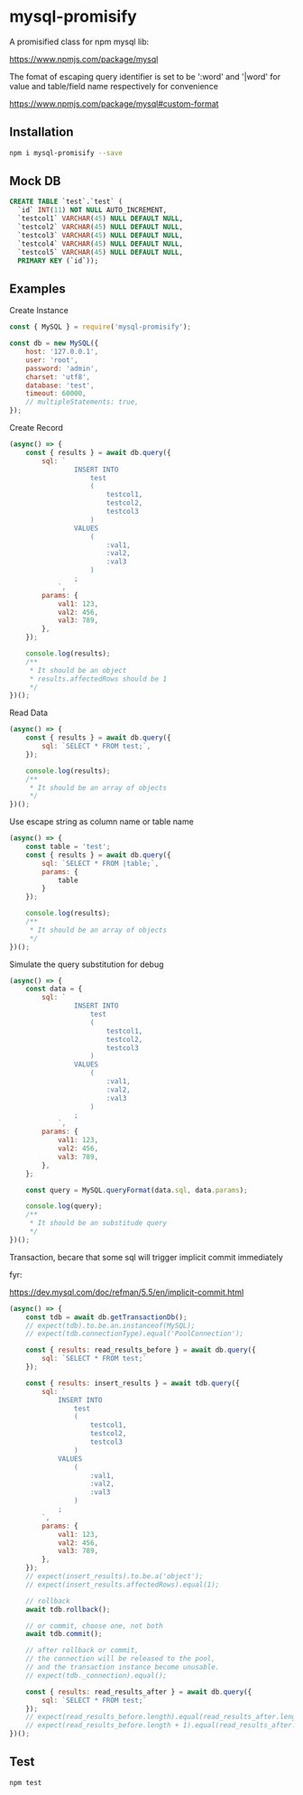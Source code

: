 # mysql-promisify

A promisified class for npm mysql lib:

https://www.npmjs.com/package/mysql

The fomat of escaping query identifier is set to be ':word' and '|word' for value and table/field name respectively for convenience

https://www.npmjs.com/package/mysql#custom-format

## Installation
```bash
npm i mysql-promisify --save
```

## Mock DB
```sql
CREATE TABLE `test`.`test` (
  `id` INT(11) NOT NULL AUTO_INCREMENT,
  `testcol1` VARCHAR(45) NULL DEFAULT NULL,
  `testcol2` VARCHAR(45) NULL DEFAULT NULL,
  `testcol3` VARCHAR(45) NULL DEFAULT NULL,
  `testcol4` VARCHAR(45) NULL DEFAULT NULL,
  `testcol5` VARCHAR(45) NULL DEFAULT NULL,
  PRIMARY KEY (`id`));
```

## Examples
Create Instance
```javascript
const { MySQL } = require('mysql-promisify');

const db = new MySQL({
    host: '127.0.0.1',
    user: 'root',
    password: 'admin',
    charset: 'utf8',
    database: 'test',
    timeout: 60000,
    // multipleStatements: true,
});
```

Create Record
```javascript
(async() => {
    const { results } = await db.query({
        sql: `
                INSERT INTO
                    test
                    (
                        testcol1, 
                        testcol2, 
                        testcol3
                    )
                VALUES
                    (
                        :val1,
                        :val2,
                        :val3
                    )
                ;
            `,
        params: {
            val1: 123,
            val2: 456,
            val3: 789,
        },
    });

    console.log(results);
    /**
     * It should be an object
     * results.affectedRows should be 1
     */
})();
```

Read Data
```javascript
(async() => {
    const { results } = await db.query({
        sql: `SELECT * FROM test;`,
    });

    console.log(results);
    /**
     * It should be an array of objects
     */
})();
```

Use escape string as column name or table name
```javascript
(async() => {
    const table = 'test';
    const { results } = await db.query({
        sql: `SELECT * FROM |table;`,
        params: {
            table
        }
    });

    console.log(results);
    /**
     * It should be an array of objects
     */
})();
```

Simulate the query substitution for debug
```javascript
(async() => {
    const data = {
        sql: `
                INSERT INTO
                    test
                    (
                        testcol1, 
                        testcol2, 
                        testcol3
                    )
                VALUES
                    (
                        :val1,
                        :val2,
                        :val3
                    )
                ;
            `,
        params: {
            val1: 123,
            val2: 456,
            val3: 789,
        },
    };

    const query = MySQL.queryFormat(data.sql, data.params);

    console.log(query);
    /**
     * It should be an substitude query
     */
})();
```

Transaction, becare that some sql will trigger implicit commit immediately

fyr: 

https://dev.mysql.com/doc/refman/5.5/en/implicit-commit.html

```javascript
(async() => {
    const tdb = await db.getTransactionDb();
    // expect(tdb).to.be.an.instanceof(MySQL);
    // expect(tdb.connectionType).equal('PoolConnection');

    const { results: read_results_before } = await db.query({
        sql: `SELECT * FROM test;`
    });

    const { results: insert_results } = await tdb.query({
        sql: `
            INSERT INTO
                test
                (
                    testcol1, 
                    testcol2, 
                    testcol3
                )
            VALUES
                (
                    :val1,
                    :val2,
                    :val3
                )
            ;
        `,
        params: {
            val1: 123,
            val2: 456,
            val3: 789,
        },
    });
    // expect(insert_results).to.be.a('object');
    // expect(insert_results.affectedRows).equal(1);

    // rollback
    await tdb.rollback();

    // or commit, choose one, not both
    await tdb.commit();

    // after rollback or commit, 
    // the connection will be released to the pool,
    // and the transaction instance become unusable.
    // expect(tdb._connection).equal();

    const { results: read_results_after } = await db.query({
        sql: `SELECT * FROM test;`
    });
    // expect(read_results_before.length).equal(read_results_after.length); // for rollback
    // expect(read_results_before.length + 1).equal(read_results_after.length); // for commit
})();
```

## Test
```bash
npm test
```
